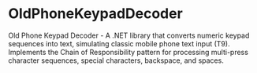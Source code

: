 # OldPhoneKeypadDecoder
Old Phone Keypad Decoder - A .NET library that converts numeric keypad sequences into text, simulating classic mobile phone text input (T9). Implements the Chain of Responsibility pattern for processing multi-press character sequences, special characters, backspace, and spaces.
